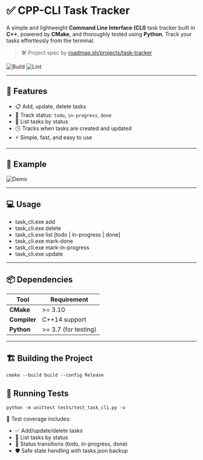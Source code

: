 # ✅ CPP-CLI Task Tracker

A simple and lightweight **Command Line Interface (CLI)** task tracker built in **C++**, powered by **CMake**, and thoroughly tested using **Python**. Track your tasks effortlessly from the terminal.

> 🛠️ Project spec by [roadmap.sh/projects/task-tracker](https://roadmap.sh/projects/task-tracker)

![Build](https://github.com/DavidZ3/CPP-CLI-Task-Tracker/actions/workflows/cmake-multi-platform.yml/badge.svg)
![Lint](https://github.com/DavidZ3/CPP-CLI-Task-Tracker/actions/workflows/pylint.yml/badge.svg)

---

## 🚀 Features

- 📋 Add, update, delete tasks
- 📌 Track status: `todo`, `in-progress`, `done`
- 📃 List tasks by status
- 🕒 Tracks when tasks are created and updated
- ⚡ Simple, fast, and easy to use

---

## 📸 Example

![Demo](https://github.com/user-attachments/assets/9d720fd7-6847-4aa7-9511-e56f27965653)

---

## 💻 Usage
- task_cli.exe add <description>
- task_cli.exe delete <id>
- task_cli.exe list [todo | in-progress | done]
- task_cli.exe mark-done <id>
- task_cli.exe mark-in-progress <id>
- task_cli.exe update <id> <description>

---

## 📦 Dependencies

| Tool         | Requirement          |
|--------------|----------------------|
| **CMake**    | >= 3.10              |
| **Compiler** | C++14 support        |
| **Python**   | >= 3.7 (for testing) |

---

## 🏗️ Building the Project

```
cmake --build build --config Release
```

## 🧪 Running Tests
```
python -m unittest tests/test_task_cli.py -v
```
🧾 Test coverage includes:
* ✅ Add/update/delete tasks
* 📄 List tasks by status
* 🔄 Status transitions (todo, in-progress, done)
* 🛡️ Safe state handling with tasks.json backup
